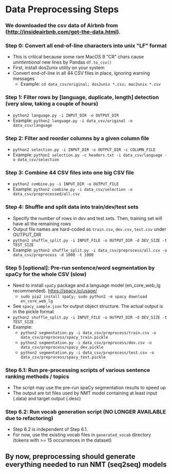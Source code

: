 # Data Preprocessing Steps

### We downloaded the csv data of Airbnb from (http://insideairbnb.com/get-the-data.html).</h3>

### Step 0: Convert all end-of-line characters into unix "LF" format

- This is critical because some rare MacOS 9 "CR" chars cause *unintentional* new lines by Pandas `df.to_csv()`
- First, install dos2unix utility on your system
- Convert end-of-line in all 44 CSV files in place, ignoring warning messages
  - Example: `cd data_csv/original; dos2unix *.csv; mac2unix *.csv` 

### Step 1: Filter rows by [language, duplicate, length] detection (very slow, taking a couple of hours)

- `python2 language.py -i INPUT_DIR -o OUTPUT_DIR`
- Example: `python2 language.py -i data_csv/original -o data_csv/language`

### Step 2: Filter and reorder columns by a given column file

- `python2 selection.py -i INPUT_DIR -o OUTPUT_DIR -c COLUMN_FILE`
- Example: `python2 selection.py -c headers.txt -i data_csv/language -o data_csv/selection`

### Step 3: Combine 44 CSV files into one big CSV file

- `python2 combine.py -i INPUT_DIR -o OUTPUT_FILE`
- Example: `python2 combine.py -i data_csv/selection -o data_csv/preprocessed/all.csv`

### Step 4: Shuffle and split data into train/dev/test sets

- Specify the number of rows in dev and test sets. Then, training set will have all the remaining rows
- Output file names are hard-coded as `train.csv`, `dev.csv`, `test.csv` under OUTPUT_DIR
- `python2 shuffle_split.py -i INPUT_FILE -o OUTPUT_DIR -d DEV_SIZE -t TEST_SIZE`
- Example: `python2 shuffle_split.py -i data_csv/preprocess/all.csv -o data_csv/preprocess -d 1000 -t 1000`

### Step 5 [optional]: Pre-run sentence/word segmentation by spaCy for the whole CSV (slow)

- Need to install `spaCy` package and a language model (en_core_web_lg recommended). https://spacy.io/usage/
  - `sudo pip2 install spaCy; sudo python2 -m spacy download en_core_web_lg`
- See `spacy_sample.json` for output object structure. The actual output is in the pickle format
- `python2 shuffle_split.py -i INPUT_FILE -o OUTPUT_DIR -d DEV_SIZE -t TEST_SIZE`
- Example:
  - `python2 segmentation.py -i data_csv/preprocess/train.csv -o data_csv/preprocess/spacy_train.pickle`
  - `python2 segmentation.py -i data_csv/preprocess/dev.csv -o data_csv/preprocess/spacy_dev.pickle`
  - `python2 segmentation.py -i data_csv/preprocess/test.csv -o data_csv/preprocess/spacy_test.pickle`

### Step 6.1: Run pre-processing scripts of various sentence ranking methods / topics

- The script may use the pre-run spaCy segmentation results to speed up
- The output are txt files used by NMT model containing at least input (.data) and target output (.desc)

### Step 6.2: Run vocab generation script (NO LONGER AVAILABLE due to refactoring)

- Step 6.2 is independent of Step 6.1.
- For now, use the existing vocab files in `generated_vocab` directory (tokens with >= 15 occurrences in the dataset)

## By now, preprocessing should generate everything needed to run NMT (seq2seq) models
